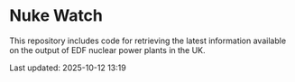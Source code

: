 # Nuke Watch

This repository includes code for retrieving the latest information available on the output of EDF nuclear power plants in the UK.

Last updated: 2025-10-12 13:19